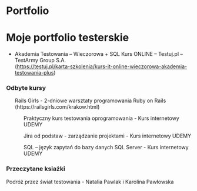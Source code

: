 # Portfolio
<h1>Moje portfolio testerskie </h1> 

- Akademia Testowania – Wieczorowa + SQL
Kurs ONLINE – Testuj.pl – TestArmy Group S.A.
<br> (https://testuj.pl/karta-szkolenia/kurs-it-online-wieczorowa-akademia-testowania-plus) </br>

<h3>Odbyte kursy </h3> 

<ul>
<p>Rails Girls - 2-dniowe warsztaty programowania Ruby on Rails
(https://railsgirls.com/krakow.html)   </p>
<ol>Praktyczny kurs testowania oprogramowania - Kurs internetowy UDEMY  </ol>
<ol>Jira od podstaw - zarządzanie projektami - Kurs internetowy UDEMY  </ol>
<ol>SQL – język zapytań do bazy danych SQL Server - Kurs internetowy UDEMY  </ol>

  </ul>
<h3>Przeczytane ksiażki </h3>

Podróż przez świat testowania - Natalia Pawlak i Karolina Pawłowska

